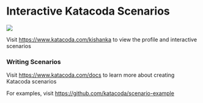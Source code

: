 # Interactive Katacoda Scenarios

[![](http://shields.katacoda.com/katacoda/kishanka/count.svg)](https://www.katacoda.com/kishanka "Get your profile on Katacoda.com")

Visit https://www.katacoda.com/kishanka to view the profile and interactive scenarios

### Writing Scenarios
Visit https://www.katacoda.com/docs to learn more about creating Katacoda scenarios

For examples, visit https://github.com/katacoda/scenario-example
